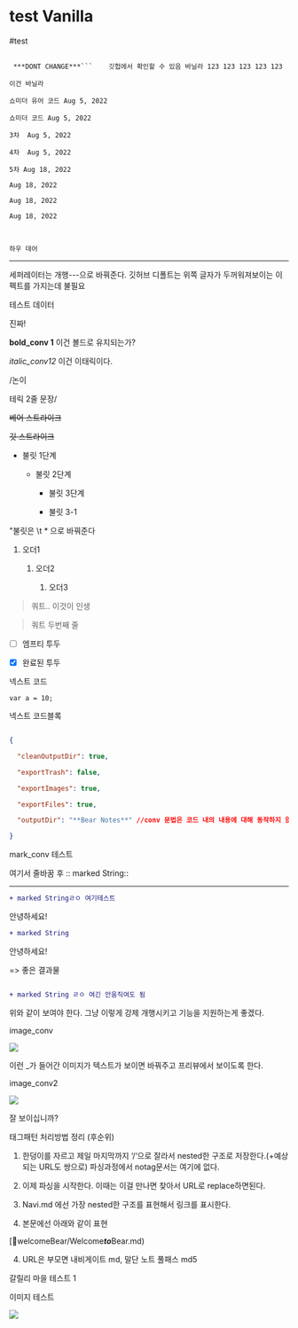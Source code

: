 # test Vanilla

#test

```배시

 ***DONT CHANGE***```	 깃헙에서 확인할 수 있음 바닐라 123 123 123 123 123

이건 바닐라

쇼미더 유어 코드 Aug 5, 2022

쇼미더 코드 Aug 5, 2022

3차	Aug 5, 2022

4차 	Aug 5, 2022

5차 Aug 18, 2022

Aug 18, 2022

Aug 18, 2022

Aug 18, 2022



하우 데어

```

---

세퍼레이터는 개행---으로 바꿔준다. 깃허브 디폴트는 위쪽 글자가 두꺼워져보이는 이펙트를 가지는데 불필요

테스트 데이터



진짜!



**bold_conv 1** 이건 볼드로 유지되는가?

*italic_conv12* 이건 이태릭이다.



/논이

테릭 2줄 문장/



~~베어 스트라이크~~

~~깃 스트라이크~~ 



* 불릿 1단계

	* 불릿 2단계

		* 불릿 3단계

		* 불릿 3-1

"불릿은 \t * 으로 바꿔준다



1. 오더1

	1. 오더2

		1. 오더3



> 쿼트.. 이것이 인생

> 쿼트 두번째 줄





- [ ] 엠프티 투두

- [x] 완료된 투두



넥스트 코드

`var a = 10;`



넥스트 코드블록

```json

{

  "cleanOutputDir": true,

  "exportTrash": false,

  "exportImages": true,

  "exportFiles": true,

  "outputDir": "**Bear Notes**" //conv 문법은 코드 내의 내용에 대해 동작하지 않아야함

}

```



mark_conv 테스트

여기서 줄바꿈 후 :: marked String::



---

```diff
+ marked Stringㄹㅇ 여기테스트
```


안녕하세요! 
```diff
+ marked String
```
 안녕하세요!


=> 좋은 결과물

```diff

+ marked String ㄹㅇ 여긴 안움직여도 됨

```

위와 같이 보여야 한다. 그냥 이렇게 강제 개행시키고 기능을 지원하는게 좋겠다.



image_conv

![](/BearImages/C9BC8F82-6A30-4165-B911-55C63AC4718E-76434-0000075928935A8B_Screen_Shot_2022-07-03_at_7.47.50.png)

이런 _가 들어간 이미지가 텍스트가 보이면 바꿔주고 프리뷰에서 보이도록 한다.

image_conv2

![](/BearImages/001DC9A8-B6F9-4C3E-98E6-01BDDEA6AA83-76434-0000077576BE419E_::image::.png)

잘 보이십니까?



태그패턴 처리방법 정리 (후순위)

1) 한덩이를 자르고 제일 마지막까지 ‘/‘으로 잘라서 nested한 구조로 저장한다.(+예상되는 URL도 쌍으로) 파싱과정에서 notag문서는 여기에 없다.

2) 이제 파싱을 시작한다. 이때는 이걸 만나면 찾아서 URL로 replace하면된다.

3) Navi.md 에선 가장 nested한 구조를 표현해서 링크를 표시한다.

4) 본문에선 아래와 같이 표현

[🔗welcomeBear/Welcome***to***Bear.md)

4) URL은 부모면 내비게이트 md, 말단 노트 풀패스 md5



갈릴리 마을 테스트 1



이미지 테스트

![](/BearImages/B25140F8-15D9-4D39-89DD-ED3D7405B3D7-11497-0000092D200FFB21_Screen_Shot_2022-06-03_at_6.36.00_AM.png)